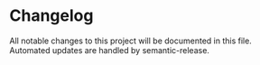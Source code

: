 # Changelog

All notable changes to this project will be documented in this file. Automated updates are handled by semantic-release.
